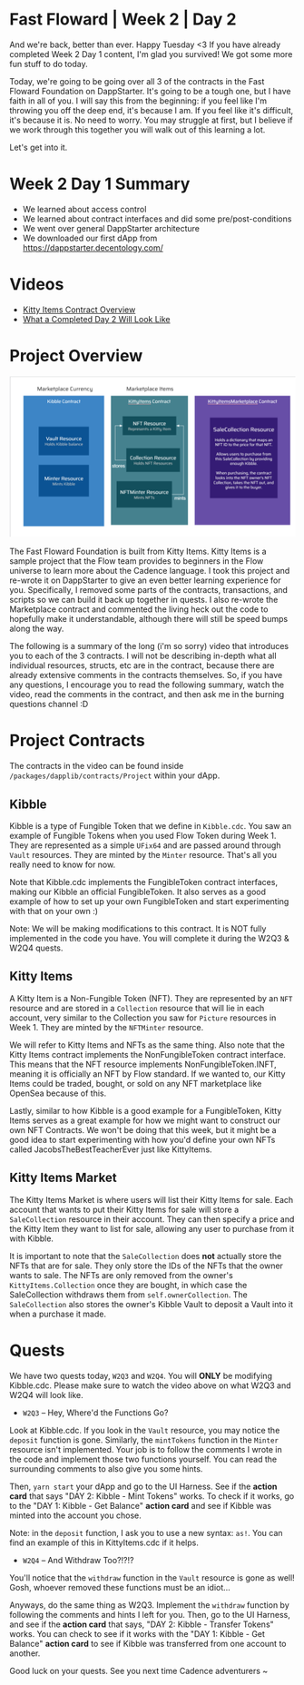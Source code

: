 # Fast Floward | Week 2 | Day 2

And we're back, better than ever. Happy Tuesday <3 If you have already completed Week 2 Day 1 content, I'm glad you survived! We got some more fun stuff to do today. 

Today, we're going to be going over all 3 of the contracts in the Fast Floward Foundation on DappStarter. It's going to be a tough one, but I have faith in all of you. I will say this from the beginning: if you feel like I'm throwing you off the deep end, it's because I am. If you feel like it's difficult, it's because it is. No need to worry. You may struggle at first, but I believe if we work through this together you will walk out of this learning a lot. 

Let's get into it.

# Week 2 Day 1 Summary
- We learned about access control
- We learned about contract interfaces and did some pre/post-conditions
- We went over general DappStarter architecture
- We downloaded our first dApp from https://dappstarter.decentology.com/

# Videos

- [Kitty Items Contract Overview](https://www.youtube.com/watch?v=zFtc4QLrxas)
- [What a Completed Day 2 Will Look Like](https://www.youtube.com/watch?v=7L8ixcpB_tE)

# Project Overview

![Project Overview](images/kitty-items.PNG)

The Fast Floward Foundation is built from Kitty Items. Kitty Items is a sample project that the Flow team provides to beginners in the Flow universe to learn more about the Cadence language. I took this project and re-wrote it on DappStarter to give an even better learning experience for you. Specifically, I removed some parts of the contracts, transactions, and scripts so we can build it back up together in quests. I also re-wrote the Marketplace contract and commented the living heck out the code to hopefully make it understandable, although there will still be speed bumps along the way.

The following is a summary of the long (i'm so sorry) video that introduces you to each of the 3 contracts. I will not be describing in-depth what all individual resources, structs, etc are in the contract, because there are already extensive comments in the contracts themselves. So, if you have any questions, I encourage you to read the following summary, watch the video, read the comments in the contract, and then ask me in the burning questions channel :D

# Project Contracts

The contracts in the video can be found inside `/packages/dapplib/contracts/Project` within your dApp.

## Kibble

Kibble is a type of Fungible Token that we define in `Kibble.cdc`. You saw an example of Fungible Tokens when you used Flow Token during Week 1. They are represented as a simple `UFix64` and are passed around through `Vault` resources. They are minted by the `Minter` resource. That's all you really need to know for now.

Note that Kibble.cdc implements the FungibleToken contract interfaces, making our Kibble an official FungibleToken. It also serves as a good example of how to set up your own FungibleToken and start experimenting with that on your own :)

Note: We will be making modifications to this contract. It is NOT fully implemented in the code you have. You will complete it during the W2Q3 & W2Q4 quests.

## Kitty Items

A Kitty Item is a Non-Fungible Token (NFT). They are represented by an `NFT` resource and are stored in a `Collection` resource that will lie in each account, very similar to the Collection you saw for `Picture` resources in Week 1. They are minted by the `NFTMinter` resource. 

We will refer to Kitty Items and NFTs as the same thing. Also note that the Kitty Items contract implements the NonFungibleToken contract interface. This means that the NFT resource implements NonFungibleToken.INFT, meaning it is officially an NFT by Flow standard. If we wanted to, our Kitty Items could be traded, bought, or sold on any NFT marketplace like OpenSea because of this. 

Lastly, similar to how Kibble is a good example for a FungibleToken, Kitty Items serves as a great example for how we might want to construct our own NFT Contracts. We won't be doing that this week, but it might be a good idea to start experimenting with how you'd define your own NFTs called JacobsTheBestTeacherEver just like KittyItems.

## Kitty Items Market

The Kitty Items Market is where users will list their Kitty Items for sale. Each account that wants to put their Kitty Items for sale will store a `SaleCollection` resource in their account. They can then specify a price and the Kitty Item they want to list for sale, allowing any user to purchase from it with Kibble.

It is important to note that the `SaleCollection` does **not** actually store the NFTs that are for sale. They only store the IDs of the NFTs that the owner wants to sale. The NFTs are only removed from the owner's `KittyItems.Collection` once they are bought, in which case the SaleCollection withdraws them from `self.ownerCollection`. The `SaleCollection` also stores the owner's Kibble Vault to deposit a Vault into it when a purchase it made.

# Quests

We have two quests today, `W2Q3` and `W2Q4`. You will **ONLY** be modifying Kibble.cdc. Please make sure to watch the video above on what W2Q3 and W2Q4 will look like.

- `W2Q3` – Hey, Where'd the Functions Go?

Look at Kibble.cdc. If you look in the `Vault` resource, you may notice the `deposit` function is gone. Similarly, the `mintTokens` function in the `Minter` resource isn't implemented. Your job is to follow the comments I wrote in the code and implement those two functions yourself. You can read the surrounding comments to also give you some hints.

Then, `yarn start` your dApp and go to the UI Harness. See if the **action card** that says "DAY 2: Kibble - Mint Tokens" works. To check if it works, go to the "DAY 1: Kibble - Get Balance" **action card** and see if Kibble was minted into the account you chose.

Note: in the `deposit` function, I ask you to use a new syntax: `as!`. You can find an example of this in KittyItems.cdc if it helps.

- `W2Q4` – And Withdraw Too?!?!?

You'll notice that the `withdraw` function in the `Vault` resource is gone as well! Gosh, whoever removed these functions must be an idiot...

Anyways, do the same thing as W2Q3. Implement the `withdraw` function by following the comments and hints I left for you. Then, go to the UI Harness, and see if the **action card** that says, "DAY 2: Kibble - Transfer Tokens" works. You can check to see if it works with the "DAY 1: Kibble - Get Balance" **action card** to see if Kibble was transferred from one account to another.

Good luck on your quests. See you next time Cadence adventurers ~



